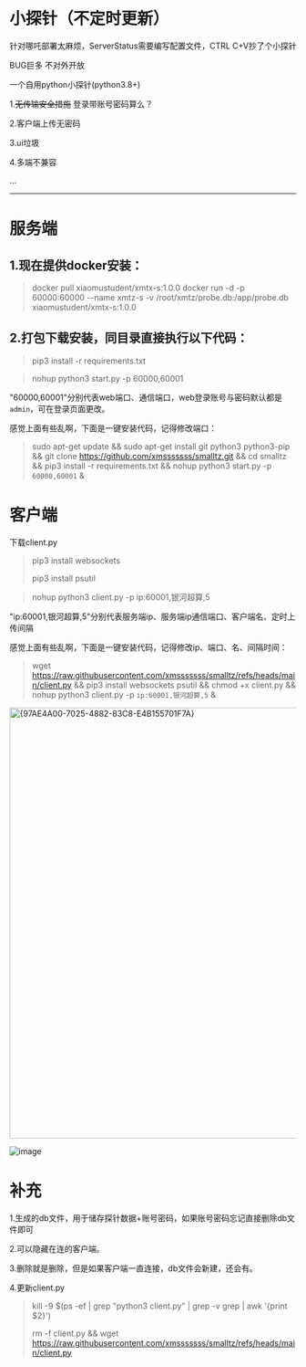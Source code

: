 # 小探针（不定时更新）

针对哪吒部署太麻烦，ServerStatus需要编写配置文件，CTRL C+V抄了个小探针

BUG巨多 不对外开放

一个自用python小探针(python3.8+)

1.~~无传输安全措施~~ 登录带账号密码算么？

2.客户端上传无密码

3.ui垃圾

4.多端不兼容

...

---

# 服务端
## 1.现在提供docker安装：
>docker pull xiaomustudent/xmtx-s:1.0.0
>docker run -d -p 60000:60000 --name xmtz-s -v /root/xmtz/probe.db:/app/probe.db xiaomustudent/xmtx-s:1.0.0


## 2.打包下载安装，同目录直接执行以下代码：
>pip3 install -r requirements.txt

>nohup python3 start.py -p 60000,60001

"60000,60001"分别代表web端口、通信端口，web登录账号与密码默认都是`admin`，可在登录页面更改。


感觉上面有些乱啊，下面是一键安装代码，记得修改端口：

>sudo apt-get update && sudo apt-get install git python3 python3-pip && git clone https://github.com/xmsssssss/smalltz.git && cd smalltz && pip3 install -r requirements.txt && nohup python3 start.py -p `60000,60001` &


# 客户端

下载client.py
>pip3 install websockets
>
>pip3 install psutil 

>nohup python3 client.py -p ip:60001,银河超算,5

"ip:60001,银河超算,5"分别代表服务端ip、服务端ip通信端口、客户端名、定时上传间隔

感觉上面有些乱啊，下面是一键安装代码，记得修改ip、端口、名、间隔时间：

>wget https://raw.githubusercontent.com/xmsssssss/smalltz/refs/heads/main/client.py && pip3 install websockets psutil && chmod +x client.py && nohup python3 client.py -p `ip:60001,银河超算,5` &


<img width="1820" height="755" alt="{97AE4A00-7025-4882-83C8-E4B155701F7A}" src="https://github.com/user-attachments/assets/a8cd1228-0427-48df-911a-44e8c93057ce" />


![image](https://github.com/user-attachments/assets/54a17062-ec4f-4450-bd20-51186729ffe5)

# 补充
1.生成的db文件，用于储存探针数据+账号密码，如果账号密码忘记直接删除db文件即可

2.可以隐藏在连的客户端。

3.删除就是删除，但是如果客户端一直连接，db文件会新建，还会有。

4.更新client.py
>kill -9 $(ps -ef | grep "python3 client.py" | grep -v grep | awk '{print $2}')
>
>rm -f client.py && wget https://raw.githubusercontent.com/xmsssssss/smalltz/refs/heads/main/client.py
